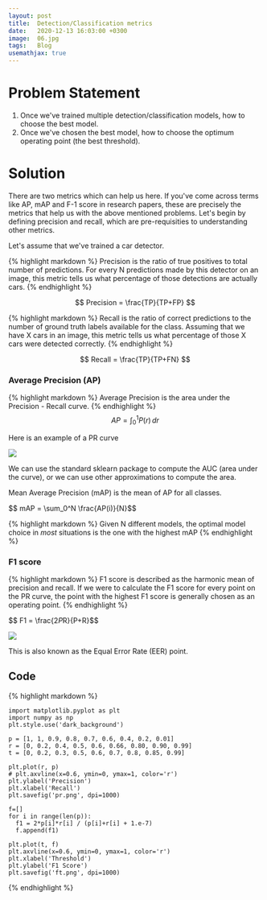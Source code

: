 ```yaml
---
layout: post
title:  Detection/Classification metrics
date:   2020-12-13 16:03:00 +0300
image:  06.jpg
tags:   Blog
usemathjax: true
---
```


# Problem Statement

 1. Once we've trained multiple detection/classification models, how to choose the best model.
 2. Once we've chosen the best model, how to choose the optimum operating point (the best threshold).

# Solution

There are two metrics which can help us here. If you've come across terms like AP, mAP and F-1 score in research papers, 
these are precisely the metrics that help us with the above mentioned problems. Let's begin by defining precision and recall, 
which are pre-requisities to understanding other metrics.

Let's assume that we've trained a car detector.

{% highlight markdown %}
Precision is the ratio of true positives to total number of predictions. 
For every N predictions made by this detector on an image, 
this metric tells us what percentage of those detections are actually cars.
{% endhighlight %}

$$ Precision = \frac{TP}{TP+FP} $$

{% highlight markdown %}
Recall is the ratio of correct predictions to the number of ground truth 
labels available for the class. Assuming that we have X cars in an image, 
this metric tells us what percentage of those X cars were detected correctly.
{% endhighlight %}

$$ Recall = \frac{TP}{TP+FN} $$


### Average Precision (AP) 

{% highlight markdown %}
Average Precision is the area under the Precision - Recall curve.
{% endhighlight %}
$$ AP = \int_0^1 P(r) \,dr$$

Here is an example of a PR curve

![]({{site.baseurl}}/img/pr.png)

We can use the standard sklearn package to compute the AUC (area under the curve), 
or we can use other approximations to compute the area.

Mean Average Precision (mAP) is the mean of AP for all classes.

$$ mAP = \sum_0^N \frac{AP(i)}{N}\$$

{% highlight markdown %}
Given N different models, the optimal model choice in *most* situations 
is the one with the highest mAP
{% endhighlight %}

### F1 score

{% highlight markdown %}
F1 score is described as the harmonic mean of precision and recall. 
If we were to calculate the F1 score for every point on the PR curve, 
the point with the highest F1 score is generally chosen as an operating point.
{% endhighlight %}

$$ F1 = \frac{2*P*R}{P+R}\$$

![]({{site.baseurl}}/img/ft.png)

This is also known as the Equal Error Rate (EER) point.


## Code

{% highlight markdown %}
    
    import matplotlib.pyplot as plt
    import numpy as np
    plt.style.use('dark_background')
    
    p = [1, 1, 0.9, 0.8, 0.7, 0.6, 0.4, 0.2, 0.01]
    r = [0, 0.2, 0.4, 0.5, 0.6, 0.66, 0.80, 0.90, 0.99]
    t = [0, 0.2, 0.3, 0.5, 0.6, 0.7, 0.8, 0.85, 0.99]
    
    plt.plot(r, p)
    # plt.axvline(x=0.6, ymin=0, ymax=1, color='r')
    plt.ylabel('Precision')
    plt.xlabel('Recall')
    plt.savefig('pr.png', dpi=1000)
    
    f=[]
    for i in range(len(p)):
      f1 = 2*p[i]*r[i] / (p[i]+r[i] + 1.e-7)
      f.append(f1)
    
    plt.plot(t, f)
    plt.axvline(x=0.6, ymin=0, ymax=1, color='r')
    plt.xlabel('Threshold')
    plt.ylabel('F1 Score')
    plt.savefig('ft.png', dpi=1000)
{% endhighlight %}
